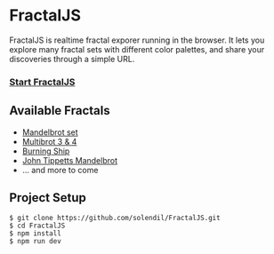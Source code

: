 # FractalJS

FractalJS is realtime fractal exporer running in the browser. It lets you explore many fractal sets with different color palettes, and share your discoveries through a simple URL.

### [Start FractalJS](http://solendil.github.io/fractaljs/)

## Available Fractals

* [Mandelbrot set](https://en.wikipedia.org/wiki/Mandelbrot_set)
* [Multibrot 3 & 4](https://en.wikipedia.org/wiki/Multibrot_set)
* [Burning Ship](https://en.wikipedia.org/wiki/Burning_Ship_fractal)
* [John Tippetts Mandelbrot](http://paulbourke.net/fractals/tippetts/)
* ... and more to come

## Project Setup

```
$ git clone https://github.com/solendil/FractalJS.git
$ cd FractalJS
$ npm install
$ npm run dev
```
